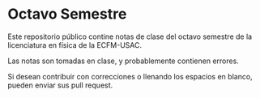 # Octavo Semestre

Este repositorio público contine notas de clase del octavo semestre de la licenciatura en física de la ECFM-USAC.

Las notas son tomadas en clase, y probablemente contienen errores.

Si desean contribuir con correcciones o llenando los espacios en blanco, pueden enviar sus pull request.

